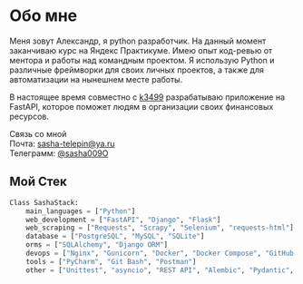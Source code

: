 
# Обо мне
Меня зовут Александр, я python разработчик.
На данный момент заканчиваю курс на Яндекс Практикуме. Имею опыт код-ревью от ментора и работы над командным проектом. 
Я использую Python и различные фреймворки для своих личных проектов, а также для автоматизации на нынешнем месте работы.

В настоящее время совместно с [k3499](https://github.com/k3499) разрабатываю приложение на FastAPI, которое поможет людям в организации своих финансовых ресурсов.

Связь со мной</br>
Почта: [sasha-telepin@ya.ru](mailto:sasha-telepin@ya.ru)</br>
Телеграмм: [@sasha009O](https://t.me/sasha009O)

## Мой Стек
```python
Class SashaStack:
    main_languages = ["Python"]
    web_development = ["FastAPI", "Django", "Flask"]
    web_scraping = ["Requests", "Scrapy", "Selenium", "requests-html"]
    database = ["PostgreSQL", "MySQL", "SQLite"]
    orms = ["SQLAlchemy", "Django ORM"]
    devops = ["Nginx", "Gunicorn", "Docker", "Docker Compose", "GitHub Actions"]
    tools = ["PyCharm", "Git Bash", "Postman"]
    other = ["Unittest", "asyncio", "REST API", "Alembic", "Pydantic", "JWT", "JSON", "YAML"]
```
<br>




 
